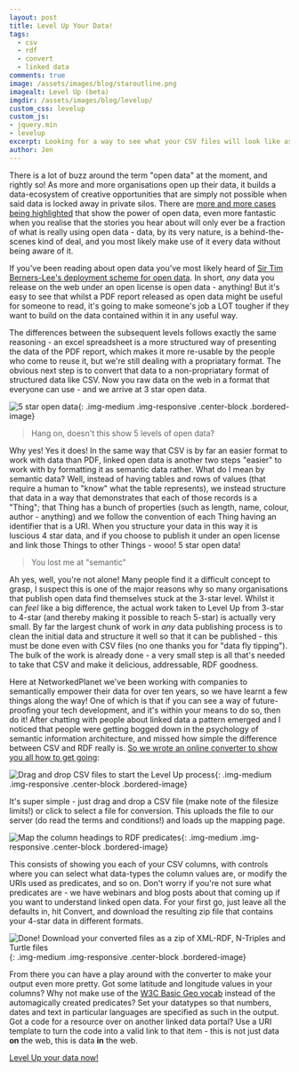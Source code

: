 ```yaml
---
layout: post
title: Level Up Your Data!
tags:
  - csv
  - rdf
  - convert
  - linked data
comments: true
image: /assets/images/blog/staroutline.png
imagealt: Level Up (beta)
imgdir:	/assets/images/blog/levelup/
custom_css: levelup
custom_js:
- jquery.min
- levelup
excerpt: Looking for a way to see what your CSV files will look like as RDF? Look no further...
author: Jen
---
```


There is a lot of buzz around the term "open data" at the moment, and rightly so! As more and more organisations open up their data, it builds a data-ecosystem of creative opportunities that are simply not possible when said data is locked away in private silos. There are [more and more cases being highlighted](http://www.opendataenterprise.org/map/viz/index.html) that show the power of open data, even more fantastic when you realise that the stories you hear about will only ever be a fraction of what is really using open data - data, by its very nature, is a behind-the-scenes kind of deal, and you most likely make use of it every data without being aware of it. 

If you've been reading about open data you've most likely heard of [Sir Tim Berners-Lee's deployment scheme for open data](http://5stardata.info/en/). In short, *any* data you release on the web under an open license is open data - anything! But it's easy to see that whilst a PDF report released as open data might be useful for someone to read, it's going to make someone's job a LOT tougher if they want to build on the data contained within it in any useful way. 

The differences between the subsequent levels follows exactly the same reasoning - an excel spreadsheet is a more structured way of presenting the data of the PDF report, which makes it more re-usable by the people who come to reuse it, but we're still dealing with a propriatary format. The obvious next step is to convert that data to a non-propriatary format of structured data like CSV. Now you raw data on the web in a format that everyone can use - and we arrive at 3 star open data.

![5 star open data]({{page.imgdir}}5-star-steps.png){: .img-medium .img-responsive .center-block .bordered-image}

> Hang on, doesn't this show 5 levels of open data?

Why yes! Yes it does! In the same way that CSV is by far an easier format to work with data than PDF, linked open data is another two steps "easier" to work with by formatting it as semantic data rather. What do I mean by semantic data? Well, instead of having tables and rows of values (that require a human to "know" what the table represents), we instead structure that data in a way that demonstrates that each of those records is a "Thing"; that Thing has a bunch of properties (such as length, name, colour, author - anything) and we follow the convention of each Thing having an identifier that is a URI. When you structure your data in this way it is luscious 4 star data, and if you choose to publish it under an open license and link those Things to other Things - wooo! 5 star open data!

> You lost me at "semantic"

Ah yes, well, you're not alone! Many people find it a difficult concept to grasp, I suspect this is one of the major reasons why so many organisations that publish open data find themselves stuck at the 3-star level. Whilst it can *feel* like a big difference, the actual work taken to Level Up from 3-star to 4-star (and thereby making it possible to reach 5-star) is actually very small. By far the largest chunk of work in *any* data publishing process is to clean the initial data and structure it well so that it can be published - this must be done even with CSV files (no one thanks you for "data fly tipping"). The bulk of the work is already done - a very small step is all that's needed to take that CSV and make it delicious, addressable, RDF goodness.

Here at NetworkedPlanet we've been working with companies to semantically empower their data for over ten years, so we have learnt a few things along the way! One of which is that if you can see a way of future-proofing your tech development, and it's within your means to do so, then do it! After chatting with people about linked data a pattern emerged and I noticed that people were getting bogged down in the psychology of semantic information architecture, and missed how simple the difference between CSV and RDF really is. [So we wrote an online converter to show you all how to get going](http://levelup.networkedplanet.com):

![Drag and drop CSV files to start the Level Up process]({{page.imgdir}}start_sm.png){: .img-medium .img-responsive .center-block .bordered-image}

It's super simple - just drag and drop a CSV file (make note of the filesize limits!) or click to select a file for conversion. This uploads the file to our server (do read the terms and conditions!) and loads up the mapping page. 

![Map the column headings to RDF predicates]({{page.imgdir}}map_sm.png){: .img-medium .img-responsive .center-block .bordered-image}

This consists of showing you each of your CSV columns, with controls where you can select what data-types the column values are, or modify the URIs used as predicates, and so on. Don't worry if you're not sure what predicates are - we have webinars and blog posts about that coming up if you want to understand linked open data. For your first go, just leave all the defaults in, hit Convert, and download the resulting zip file that contains your 4-star data in different formats.

![Done! Download your converted files as a zip of XML-RDF, N-Triples and Turtle files]({{page.imgdir}}success_sm.png){: .img-medium .img-responsive .center-block .bordered-image}

From there you can have a play around with the converter to make your output even more pretty. Got some latitude and longitude values in your columns? Why not make use of the [W3C Basic Geo vocab](https://www.w3.org/2003/01/geo/) instead of the automagically created predicates? Set your datatypes so that numbers, dates and text in particular languages are specified as such in the output. Got a code for a resource over on another linked data portal? Use a URI template to turn the code into a valid link to that item - this is not just data **on** the web, this is data **in** the web.

<p class="text-center">
<a class="btn-lg btn-primary" href="http://levelup.networkedplanet.com">Level Up your data now!</a>
</p>